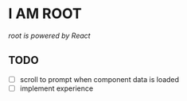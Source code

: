 # I AM ROOT

_root is powered by React_

## TODO
* [ ] scroll to prompt when component data is loaded
* [ ] implement experience
